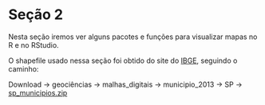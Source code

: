 # Seção 2

Nesta seção iremos ver alguns pacotes e funções para visualizar mapas no R e no RStudio.

O shapefile usado nessa seção foi obtido do site do [IBGE](http://ibge.gov.br/home/), seguindo o caminho: 

Download &rarr; geociências &rarr; malhas_digitais &rarr; municipio_2013 &rarr; SP &rarr; [sp_municipios.zip](http://servicodados.ibge.gov.br/Download/Download.ashx?u=geoftp.ibge.gov.br/malhas_digitais/municipio_2013/SP/sp_municipios.zip)



